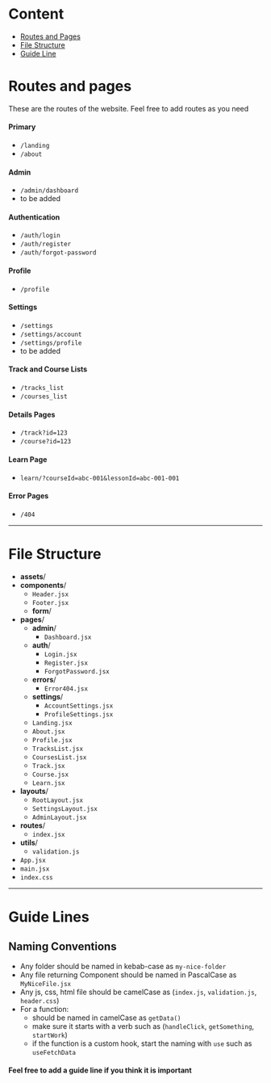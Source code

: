 # Content

- [Routes and Pages](#routes-and-pages)
- [File Structure](#file-structure)
- [Guide Line](#guide-lines)

# Routes and pages

These are the routes of the website. Feel free to add routes as you need

#### Primary

- `/landing`
- `/about`

#### Admin

- `/admin/dashboard`
- to be added

#### Authentication

- `/auth/login`
- `/auth/register`
- `/auth/forgot-password`

#### Profile

- `/profile`

#### Settings

- `/settings`
- `/settings/account`
- `/settings/profile`
- to be added

#### Track and Course Lists

- `/tracks_list`
- `/courses_list`

#### Details Pages

- `/track?id=123`
- `/course?id=123`

#### Learn Page

- `learn/?courseId=abc-001&lessonId=abc-001-001` 



#### Error Pages

- `/404`

---

# File Structure

- **assets**/
- **components**/
  - `Header.jsx`
  - `Footer.jsx`
  - **form**/
- **pages**/
  - **admin**/
    - `Dashboard.jsx`
  - **auth**/
    - `Login.jsx`
    - `Register.jsx`
    - `ForgotPassword.jsx`
  - **errors**/
    - `Error404.jsx`
  - **settings**/
    - `AccountSettings.jsx`
    - `ProfileSettings.jsx`
  - `Landing.jsx`
  - `About.jsx`
  - `Profile.jsx`
  - `TracksList.jsx`
  - `CoursesList.jsx`
  - `Track.jsx`
  - `Course.jsx`
  - `Learn.jsx`
- **layouts**/
  - `RootLayout.jsx`
  - `SettingsLayout.jsx`
  - `AdminLayout.jsx`
- **routes**/
  - `index.jsx`
- **utils**/
  - `validation.js`
- `App.jsx`
- `main.jsx`
- `index.css`

---

# Guide Lines

## Naming Conventions

- Any folder should be named in kebab-case as `my-nice-folder`
- Any file returning Component should be named in PascalCase as `MyNiceFile.jsx`
- Any js, css, html file should be camelCase as (`index.js`, `validation.js`, `header.css`)
- For a function:
  - should be named in camelCase as `getData()`
  - make sure it starts with a verb such as (`handleClick`, `getSomething`, `startWork`)
  - if the function is a custom hook, start the naming with `use` such as `useFetchData`

#### Feel free to add a guide line if you think it is important
